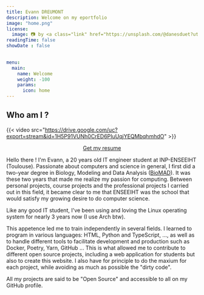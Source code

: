 ```yaml
---
title: Evann DREUMONT
description: Welcome on my eportfolio
image: "home.png"
license:
  image: 📷 by <a class="link" href="https://unsplash.com/@danesduet?utm_source=unsplash&utm_medium=referral&utm_content=creditCopyText">Kevin Lanceplaine</a> on <a class="link" href="https://unsplash.com/s/photos/abstract?utm_source=unsplash&utm_medium=referral&utm_content=creditCopyText">Unsplash</a>
readingTime: false
showDate : false
  

menu:
  main:
    name: Welcome
    weight: -100
    params:
      icon: home
---
```


## Who am I ?

{{< video src="https://drive.google.com/uc?export=stream&id=1H5P91VUNh0CrED6PIuUqjYEQMbqhmhdO" >}}
<center><a class="link" href="/resume.pdf" target="_blank" rel="noopener">Get my resume</a></center>

Hello there ! I'm Evann, a 20 years old IT engineer student at INP-ENSEEIHT (Toulouse).
Passionate about computers and science in general, I first did a two-year degree in Biology, Modeling and Data Analysis ([BioMAD](https://albm.fr/)). It was these two years that made me realize my passion for computing.
Between personal projects, course projects and the professional projects I carried out in this field, it became clear to me that ENSEEIHT was the school that would satisfy my growing desire to do computer science.

Like any good IT student, I've been using and loving the Linux operating system for nearly 3 years now (I use Arch btw). 

This appetence led me to train independently in several fields. I learned to program in various languages: HTML, Python and TypeScript, ..., as well as to handle different tools to facilitate development and production such as Docker, Poetry, Yarn, GitHub ... This is what allowed me to contribute to different open source projects, including a web application for students but also to create this website. I also have for principle to do the maxium for each project, while avoiding as much as possible the "dirty code".

All my projects are said to be "Open Source" and accessible to all on my GitHub profile.

